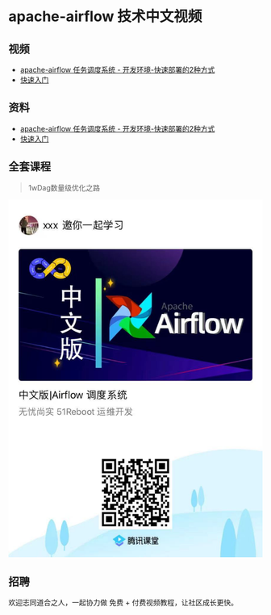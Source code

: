 # apache-airflow 技术中文视频



## 视频

- [apache-airflow 任务调度系统 - 开发环境-快速部署的2种方式](https://www.bilibili.com/video/BV1gy4y1M7Bt)
- [快速入门](https://ke.qq.com/course/package/37511?tuin=31589b0e)



## 资料

- [apache-airflow 任务调度系统 - 开发环境-快速部署的2种方式](./deploy.md)
- [快速入门](https://ke.qq.com/course/package/37511?tuin=31589b0e)





## 全套课程

> 1wDag数量级优化之路

<img src="./imgs/WechatIMG41.jpeg" alt="WechatIMG41" style="zoom:80%;" />

## 招聘

欢迎志同道合之人，一起协力做 免费 + 付费视频教程，让社区成长更快。

